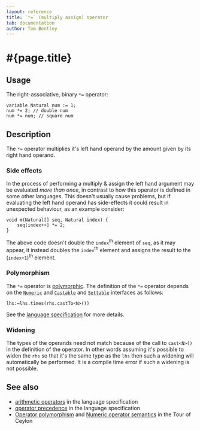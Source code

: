 ```yaml
---
layout: reference
title: `*=` (multiply assign) operator
tab: documentation
author: Tom Bentley
---
```


# #{page.title}

## Usage 

The right-associative, binary `*=` operator:

    variable Natural num := 1;
    num *= 2; // double num 
    num *= num; // square num

## Description

The `*=` operator multiplies it's left hand operand by the amount given by 
its right hand operand. 

### Side effects

In the process of performing a multiply & assign the left hand argument 
may be evaluated *more than once*, in contrast to how this operator is defined
in some other languages. This doesn't usually cause problems, but if evaluating
the left hand operand has side-effects it could result in unexpected behaviour,
as an example consider:

    void m(Natural[] seq, Natural index) {
        seq[index++] *= 2;
    }

The above code doesn't double the `index`<sup>th</sup> element of `seq`, as it 
may appear, it instead doubles the `index`<sup>th</sup> element and 
assigns the result to the (`index+1`)<sup>th</sup> element.

### Polymorphism

The `*=` operator is [polymorphic](/documentation/reference/operator/operator-polymorphism).
The definition of the `*=` operator depends 
on the [`Numeric`](../../ceylon.language/Numeric) and 
[`Castable`](../../ceylon.language/Castable) and
[`Settable`](../../ceylon.language/Settable) interfaces as follows:

    lhs:=lhs.times(rhs.castTo<N>())

See the [language specification](#{site.urls.spec}#arithmetic) for more details.

### Widening

The types of the operands need not match because of the call to `cast<N>()` 
in the definition of the operator. In other words assuming it's possible to 
widen the `rhs` so that it's the same type as the `lhs` then 
such a widening will automatically be performed. It is a compile time error if 
such a widening is not possible.

## See also

* [arithmetic operators](#{site.urls.spec}#arithmetic) in the 
  language specification
* [operator precedence](#{site.urls.spec}#operatorprecedence) in the 
  language specification
* [Operator polymorphism](/documentation/tour/language-module/#operator_polymorphism) 
  and 
  [Numeric operator semantics](/documentation/tour/language-module/#numeric_operator_semantics) 
  in the Tour of Ceylon
